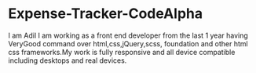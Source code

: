 # Expense-Tracker-CodeAlpha
I am Adil  I am working as a front end developer from the last 1 year having VeryGood command over html,css,jQuery,scss,   foundation and other html css frameworks.My work is fully responsive and all device compatible including desktops and real devices.
